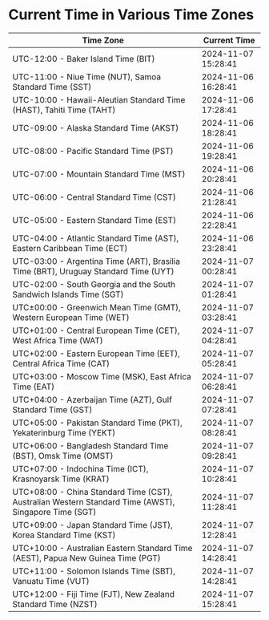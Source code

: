 # Current Time in Various Time Zones

| Time Zone | Current Time |
|-----------|--------------|
| UTC-12:00 - Baker Island Time (BIT) | 2024-11-07 15:28:41 |
| UTC-11:00 - Niue Time (NUT), Samoa Standard Time (SST) | 2024-11-06 16:28:41 |
| UTC-10:00 - Hawaii-Aleutian Standard Time (HAST), Tahiti Time (TAHT) | 2024-11-06 17:28:41 |
| UTC-09:00 - Alaska Standard Time (AKST) | 2024-11-06 18:28:41 |
| UTC-08:00 - Pacific Standard Time (PST) | 2024-11-06 19:28:41 |
| UTC-07:00 - Mountain Standard Time (MST) | 2024-11-06 20:28:41 |
| UTC-06:00 - Central Standard Time (CST) | 2024-11-06 21:28:41 |
| UTC-05:00 - Eastern Standard Time (EST) | 2024-11-06 22:28:41 |
| UTC-04:00 - Atlantic Standard Time (AST), Eastern Caribbean Time (ECT) | 2024-11-06 23:28:41 |
| UTC-03:00 - Argentina Time (ART), Brasília Time (BRT), Uruguay Standard Time (UYT) | 2024-11-07 00:28:41 |
| UTC-02:00 - South Georgia and the South Sandwich Islands Time (SGT) | 2024-11-07 01:28:41 |
| UTC±00:00 - Greenwich Mean Time (GMT), Western European Time (WET) | 2024-11-07 03:28:41 |
| UTC+01:00 - Central European Time (CET), West Africa Time (WAT) | 2024-11-07 04:28:41 |
| UTC+02:00 - Eastern European Time (EET), Central Africa Time (CAT) | 2024-11-07 05:28:41 |
| UTC+03:00 - Moscow Time (MSK), East Africa Time (EAT) | 2024-11-07 06:28:41 |
| UTC+04:00 - Azerbaijan Time (AZT), Gulf Standard Time (GST) | 2024-11-07 07:28:41 |
| UTC+05:00 - Pakistan Standard Time (PKT), Yekaterinburg Time (YEKT) | 2024-11-07 08:28:41 |
| UTC+06:00 - Bangladesh Standard Time (BST), Omsk Time (OMST) | 2024-11-07 09:28:41 |
| UTC+07:00 - Indochina Time (ICT), Krasnoyarsk Time (KRAT) | 2024-11-07 10:28:41 |
| UTC+08:00 - China Standard Time (CST), Australian Western Standard Time (AWST), Singapore Time (SGT) | 2024-11-07 11:28:41 |
| UTC+09:00 - Japan Standard Time (JST), Korea Standard Time (KST) | 2024-11-07 12:28:41 |
| UTC+10:00 - Australian Eastern Standard Time (AEST), Papua New Guinea Time (PGT) | 2024-11-07 14:28:41 |
| UTC+11:00 - Solomon Islands Time (SBT), Vanuatu Time (VUT) | 2024-11-07 14:28:41 |
| UTC+12:00 - Fiji Time (FJT), New Zealand Standard Time (NZST) | 2024-11-07 15:28:41 |
